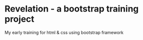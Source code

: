 # Revelation - a bootstrap training project
My early training for html & css using bootstrap framework
